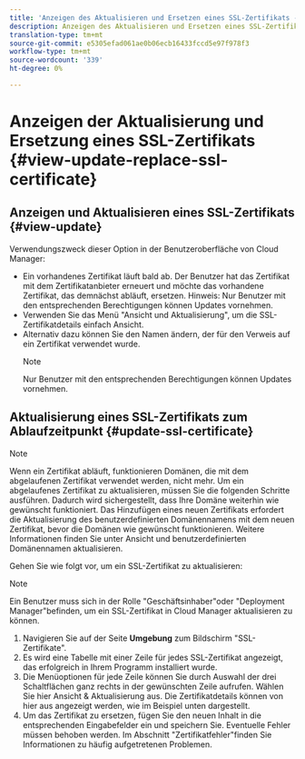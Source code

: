 ```yaml
---
title: 'Anzeigen des Aktualisieren und Ersetzen eines SSL-Zertifikats - Verwalten von SSL '
description: Anzeigen des Aktualisieren und Ersetzen eines SSL-Zertifikats - Verwalten von SSL-Zertifikaten
translation-type: tm+mt
source-git-commit: e5305efad061ae0b06ecb16433fccd5e97f978f3
workflow-type: tm+mt
source-wordcount: '339'
ht-degree: 0%

---
```



# Anzeigen der Aktualisierung und Ersetzung eines SSL-Zertifikats {#view-update-replace-ssl-certificate}

## Anzeigen und Aktualisieren eines SSL-Zertifikats {#view-update}

Verwendungszweck dieser Option in der Benutzeroberfläche von Cloud Manager:

* Ein vorhandenes Zertifikat läuft bald ab. Der Benutzer hat das Zertifikat mit dem Zertifikatanbieter erneuert und möchte das vorhandene Zertifikat, das demnächst abläuft, ersetzen. Hinweis: Nur Benutzer mit den entsprechenden Berechtigungen können Updates vornehmen.
* Verwenden Sie das Menü &quot;Ansicht und Aktualisierung&quot;, um die SSL-Zertifikatdetails einfach Ansicht.
* Alternativ dazu können Sie den Namen ändern, der für den Verweis auf ein Zertifikat verwendet wurde.
   >[!NOTE]
   >Nur Benutzer mit den entsprechenden Berechtigungen können Updates vornehmen.


## Aktualisierung eines SSL-Zertifikats zum Ablaufzeitpunkt {#update-ssl-certificate}


>[!NOTE]
>Wenn ein Zertifikat abläuft, funktionieren Domänen, die mit dem abgelaufenen Zertifikat verwendet werden, nicht mehr. Um ein abgelaufenes Zertifikat zu aktualisieren, müssen Sie die folgenden Schritte ausführen. Dadurch wird sichergestellt, dass Ihre Domäne weiterhin wie gewünscht funktioniert. Das Hinzufügen eines neuen Zertifikats erfordert die Aktualisierung des benutzerdefinierten Domänennamens mit dem neuen Zertifikat, bevor die Domänen wie gewünscht funktionieren. Weitere Informationen finden Sie unter Ansicht und benutzerdefinierten Domänennamen aktualisieren.

Gehen Sie wie folgt vor, um ein SSL-Zertifikat zu aktualisieren:

>[!NOTE]
>Ein Benutzer muss sich in der Rolle &quot;Geschäftsinhaber&quot;oder &quot;Deployment Manager&quot;befinden, um ein SSL-Zertifikat in Cloud Manager aktualisieren zu können.

1. Navigieren Sie auf der Seite **Umgebung** zum Bildschirm &quot;SSL-Zertifikate&quot;.
1. Es wird eine Tabelle mit einer Zeile für jedes SSL-Zertifikat angezeigt, das erfolgreich in Ihrem Programm installiert wurde.
1. Die Menüoptionen für jede Zeile können Sie durch Auswahl der drei Schaltflächen ganz rechts in der gewünschten Zeile aufrufen. Wählen Sie hier Ansicht &amp; Aktualisierung aus. Die Zertifikatdetails können von hier aus angezeigt werden, wie im Beispiel unten dargestellt.
1. Um das Zertifikat zu ersetzen, fügen Sie den neuen Inhalt in die entsprechenden Eingabefelder ein und speichern Sie. Eventuelle Fehler müssen behoben werden. Im Abschnitt &quot;Zertifikatfehler&quot;finden Sie Informationen zu häufig aufgetretenen Problemen.